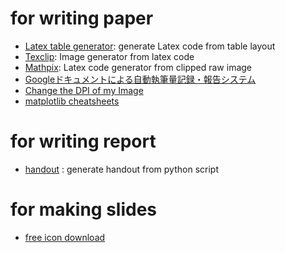 
# for writing paper
- [Latex table generator](http://www.tablesgenerator.com/): generate Latex code from table layout
- [Texclip](https://texclip.marutank.net/): Image generator from latex code
- [Mathpix](https://mathpix.com/): Latex code generator from clipped raw image 
- [Googleドキュメントによる自動執筆量記録・報告システム](https://kunisatolab.github.io/main/how-to-google-doc.html)  
- [Change the DPI of my Image](https://convert.town/image-dpi)  
- [matplotlib cheatsheets](https://github.com/matplotlib/cheatsheets)  

# for writing report
- [handout](https://github.com/danijar/handout) : generate handout from python script  

# for making slides
- [free icon download](https://icooon-mono.com/)  
